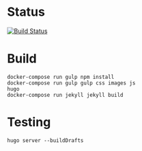 # Status
[![Build Status](https://travis-ci.org/LavoWeb/Lumao-Hugo.svg?branch=master)](https://travis-ci.org/LavoWeb/Lumao-Hugo)

# Build
```
docker-compose run gulp npm install
docker-compose run gulp gulp css images js
hugo
docker-compose run jekyll jekyll build
```

# Testing
```
hugo server --buildDrafts 
```
